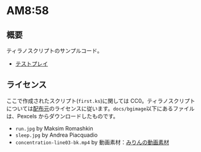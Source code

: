 # AM8:58

## 概要

ティラノスクリプトのサンプルコード。

- [テストプレイ](https://appi-github.github.io/tyrano_sample/)

## ライセンス

ここで作成されたスクリプト(`first.ks`)に関しては CC0。ティラノスクリプトについては[配布元](https://tyrano.jp/)のライセンスに従います。`docs/bgimage`以下にあるファイルは、Pexcels からダウンロードしたものです。

- `run.jpg` by Maksim Romashkin
- `sleep.jpg` by Andrea Piacquadio
- `concentration-line03-bk.mp4` by 動画素材：[みりんの動画素材](https://miirriin.com/)
